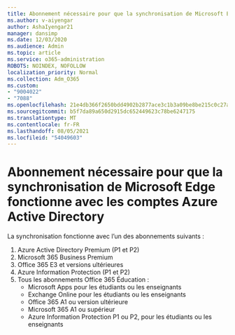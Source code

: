 ```yaml
---
title: Abonnement nécessaire pour que la synchronisation de Microsoft Edge fonctionne avec les comptes Azure Active Directory
ms.author: v-aiyengar
author: AshaIyengar21
manager: dansimp
ms.date: 12/03/2020
ms.audience: Admin
ms.topic: article
ms.service: o365-administration
ROBOTS: NOINDEX, NOFOLLOW
localization_priority: Normal
ms.collection: Adm_O365
ms.custom:
- "9004022"
- "7088"
ms.openlocfilehash: 21e4db366f2650bdd4902b2877ace3c1b3a09be8be215c0c27a4faaf4deef8d4
ms.sourcegitcommit: b5f7da89a650d2915dc652449623c78be6247175
ms.translationtype: MT
ms.contentlocale: fr-FR
ms.lasthandoff: 08/05/2021
ms.locfileid: "54049603"
---
```

# <a name="subscription-needed-for-microsoft-edge-sync-to-work-with-azure-active-directory-accounts"></a>Abonnement nécessaire pour que la synchronisation de Microsoft Edge fonctionne avec les comptes Azure Active Directory

La synchronisation fonctionne avec l’un des abonnements suivants :

1. Azure Active Directory Premium (P1 et P2)
1. Microsoft 365 Business Premium
1. Office 365 E3 et versions ultérieures
1. Azure Information Protection (P1 et P2)
1. Tous les abonnements Office 365 Éducation :
    - Microsoft Apps pour les étudiants ou les enseignants
    - Exchange Online pour les étudiants ou les enseignants
    - Office 365 A1 ou version ultérieure
    - Microsoft 365 A1 ou supérieur
    - Azure Information Protection P1 ou P2, pour les étudiants ou les enseignants
